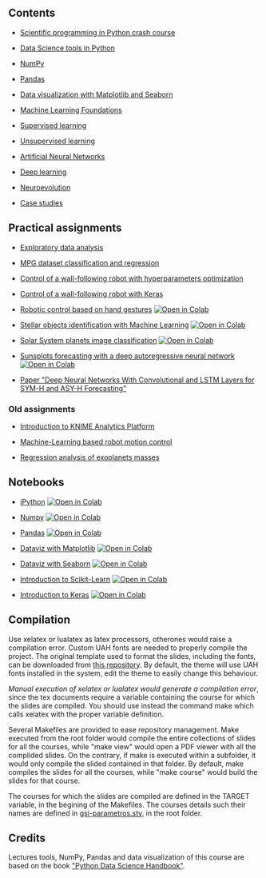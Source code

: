 ## Contents

* [Scientific programming in Python crash course](crash/)

* [Data Science tools in Python](tools/)

* [NumPy](numpy/)

* [Pandas](pandas/)

* [Data visualization with Matplotlib and Seaborn](dataviz/)

* [Machine Learning Foundations](mlfoundations/)

* [Supervised learning](supervised/)

* [Unsupervised learning](unsupervised/)

* [Artificial Neural Networks](ann/)

* [Deep learning](dl/)

* [Neuroevolution](neuroevolution/)

* [Case studies](cases/)

## Practical assignments

* [Exploratory data analysis](assignments/exploration/exploration.md)

* [MPG dataset classification and regression](assignments/mpg/mpg.md)

* [Control of a wall-following robot with hyperparameters optimization](assignments/wall/wall.md)

* [Control of a wall-following robot with Keras](assignments/wall/wall-keras.md)

* [Robotic control based on hand gestures](assignments/gesture/gesture.ipynb) <a href="https://colab.research.google.com/github/dfbarrero/dataCourse/blob/master/assignments/gesture/gesture.ipynb" target="_blank"><img src="https://colab.research.google.com/assets/colab-badge.svg" alt="Open in Colab"/></a>

* [Stellar objects identification with Machine Learning](https://github.com/dfbarrero/dataCourse/blob/master/assignments/stellar/stellar.ipynb) <a href="https://colab.research.google.com/github/dfbarrero/dataCourse/blob/master/assignments/stellar/stellar.ipynb" target="_blank"><img src="https://colab.research.google.com/assets/colab-badge.svg" alt="Open in Colab"/></a> 

* [Solar System planets image classification](assignments/planets/planets.ipynb) <a href="https://colab.research.google.com/github/dfbarrero/dataCourse/blob/master/assignments/planets/planets.ipynb" target="_blank"><img src="https://colab.research.google.com/assets/colab-badge.svg" alt="Open in Colab"/></a> 

* [Sunsplots forecasting with a deep autoregressive neural network](assignments/sunspots/sunspots-LSTM.ipynb) <a href="https://colab.research.google.com/github/dfbarrero/dataCourse/blob/master/assignments/sunspots/sunspots-LSTM.ipynb" target="_blank"><img src="https://colab.research.google.com/assets/colab-badge.svg" alt="Open in Colab"/></a>  

* [Paper "Deep Neural Networks With Convolutional and LSTM Layers for SYM-H and ASY-H Forecasting"](assignments/papers/symh.md)

### Old assignments

* [Introduction to KNIME Analytics Platform](assignments/knime/intro.md)

* [Machine-Learning based robot motion control](assignments/robot/robot.md)

* [Regression analysis of exoplanets masses](assignments/exoplanets/exoplanets.md)

## Notebooks

* [iPython](tools/ipython.ipynb) <a href="https://colab.research.google.com/github/dfbarrero/dataCourse/blob/master/tools/ipython.ipynb" target="_blank"><img src="https://colab.research.google.com/assets/colab-badge.svg" alt="Open in Colab"/></a>

* [Numpy](numpy/numpy.ipynb) <a href="https://colab.research.google.com/github/dfbarrero/dataCourse/blob/master/numpy/numpy.ipynb" target="_blank"><img src="https://colab.research.google.com/assets/colab-badge.svg" alt="Open in Colab"/></a>

* [Pandas](pandas/Pandas.ipynb) <a href="https://colab.research.google.com/github/dfbarrero/dataCourse/blob/master/pandas/Pandas.ipynb" target="_blank"><img src="https://colab.research.google.com/assets/colab-badge.svg" alt="Open in Colab"/></a>

* [Dataviz with Matplotlib](dataviz/DatavizWithMatplotlib.ipynb) <a href="https://colab.research.google.com/github/dfbarrero/dataCourse/blob/master/dataviz/DatavizWithMatplotlib.ipynb" target="_blank"><img src="https://colab.research.google.com/assets/colab-badge.svg" alt="Open in Colab"/></a> 

* [Dataviz with Seaborn](dataviz/DatavizWithSeaborn.ipynb) <a href="https://colab.research.google.com/github/dfbarrero/dataCourse/blob/master/dataviz/DatavizWithSeaborn.ipynb" target="_blank"><img src="https://colab.research.google.com/assets/colab-badge.svg" alt="Open in Colab"/></a> 

* [Introduction to Scikit-Learn](mlfoundations/scikit-learn.ipynb) <a href="https://colab.research.google.com/github/dfbarrero/dataCourse/blob/master/mlfoundations/scikit-learn.ipynb" target="_blank"><img src="https://colab.research.google.com/assets/colab-badge.svg" alt="Open in Colab"/></a> 

* [Introduction to Keras](ann/keras.ipynb) <a href="https://colab.research.google.com/github/dfbarrero/dataCourse/blob/master/dl/cnn.ipynb" target="_blank"><img src="https://colab.research.google.com/assets/colab-badge.svg" alt="Open in Colab"/></a> 

## Compilation

Use xelatex or lualatex as latex processors, otherones would raise a compilation error. Custom UAH fonts are needed to properly compile the project. The original template used to format the slides, including the fonts, can be downloaded from [this repository](https://github.com/dfbarrero/UAH-beamer-template). By default, the theme will use UAH fonts installed in the system, edit the theme to easily change this behaviour.

*Manual execution of xelatex or lualatex would generate a compilation error*, since the tex documents require a variable containing the course for which the slides are compiled. You should use instead the command make which calls xelatex with the proper variable definition.

Several Makefiles are provided to ease repository management. Make executed from the root folder would compile the entire collections of slides for all the courses, while "make view" would open a PDF viewer with all the complided slides. On the contrary, if make is executed within a subfolder, it would only compile the slided contained in that folder. By default, make compiles the slides for all the courses, while "make course" would build the slides for that course.

The courses for which the slides are compiled are defined in the TARGET variable, in the begining of the Makefiles. The courses details such their names are defined in [gsi-parametros.sty](gsi-parametros.sty), in the root folder.

## Credits

Lectures tools, NumPy, Pandas and data visualization of this course are based on the book ["Python Data Science Handbook"](https://jakevdp.github.io/PythonDataScienceHandbook/).
